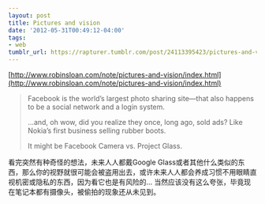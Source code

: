 ```yaml
---
layout: post
title: Pictures and vision
date: '2012-05-31T00:49:12-04:00'
tags:
- web
tumblr_url: https://rapturer.tumblr.com/post/24113395423/pictures-and-vision
---
```

[http://www.robinsloan.com/note/pictures-and-vision/index.html](http://www.robinsloan.com/note/pictures-and-vision/index.html)

> Facebook is the world’s largest photo sharing site—that also happens to be a social network and a login system.
> 
> …and, oh wow, did you realize they once, long ago, sold ads? Like Nokia’s first business selling rubber boots.
> 
> It might be Facebook Camera vs. Project Glass.

看完突然有种奇怪的想法，未来人人都戴Google Glass或者其他什么类似的东西，那么你的视野就很可能会被盗用出去，或许未来人人都会养成习惯不用眼睛直视机密或隐私的东西，因为看它也是有风险的… 当然应该没有这么夸张，毕竟现在笔记本都有摄像头，被偷拍的现象还从未见到。

